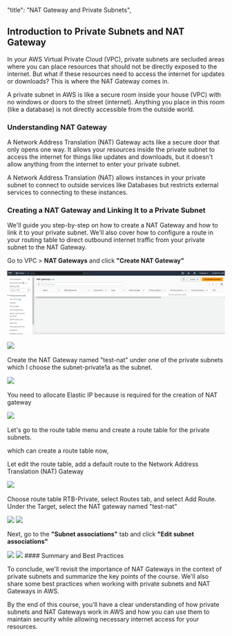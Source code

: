 "title": "NAT Gateway and Private Subnets",

## Introduction to Private Subnets and NAT Gateway

In your AWS Virtual Private Cloud (VPC), private subnets are secluded areas where you can place resources that should not be directly exposed to the internet. But what if these resources need to access the internet for updates or downloads? This is where the NAT Gateway comes in.

A private subnet in AWS is like a secure room inside your house (VPC) with no windows or doors to the street (internet). Anything you place in this room (like a database) is not directly accessible from the outside world.

### Understanding NAT Gateway

A Network Address Translation (NAT) Gateway acts like a secure door that only opens one way. It allows your resources inside the private subnet to access the internet for things like updates and downloads, but it doesn't allow anything from the internet to enter your private subnet.

A Network Address Translation (NAT) allows instances in your private subnet to connect to outside services like Databases but restricts external services to connecting to these instances.

###  Creating a NAT Gateway and Linking It to a Private Subnet

We'll guide you step-by-step on how to create a NAT Gateway and how to link it to your private subnet. We'll also cover how to configure a route in your routing table to direct outbound internet traffic from your private subnet to the NAT Gateway.

Go to VPC > **NAT Gateways** and click **"Create NAT Gateway"**

![Alt text](images/NATgateway.png)

<img src=https://darey-io-nonprod-pbl-projects.s3.eu-west-2.amazonaws.com/practices/aws-networking-implementation/NATgateway.png >

Create the NAT Gateway named "test-nat" under one of the private subnets which I choose the subnet-private1a as the subnet.


<img src=https://darey-io-nonprod-pbl-projects.s3.eu-west-2.amazonaws.com/practices/aws-networking-implementation/createnat.png >

You need to allocate Elastic IP because is required for the creation of NAT gateway


<img src=https://darey-io-nonprod-pbl-projects.s3.eu-west-2.amazonaws.com/practices/aws-networking-implementation/elasticip.png >

Let's go to the route table menu and create a route table for the private subnets.

which can create a route table now,

Let edit the route table, add a default route to the Network Address Translation (NAT) Gateway

<img src=https://darey-io-nonprod-pbl-projects.s3.eu-west-2.amazonaws.com/practices/aws-networking-implementation/privatertb-edit.png >

Choose route table RTB-Private, select Routes tab, and select Add Route. Under the Target, select the NAT gateway named "test-nat"


<img src=https://darey-io-nonprod-pbl-projects.s3.eu-west-2.amazonaws.com/practices/aws-networking-implementation/select-nat.png >



<img src=https://darey-io-nonprod-pbl-projects.s3.eu-west-2.amazonaws.com/practices/aws-networking-implementation/test-nat.png >


Next, go to the **"Subnet associations"** tab and click **"Edit subnet associations"**


<img src=https://darey-io-nonprod-pbl-projects.s3.eu-west-2.amazonaws.com/practices/aws-networking-implementation/subutprivate1.png >



<img src=https://darey-io-nonprod-pbl-projects.s3.eu-west-2.amazonaws.com/practices/aws-networking-implementation/rtball.png >
#### Summary and Best Practices

To conclude, we'll revisit the importance of NAT Gateways in the context of private subnets and summarize the key points of the course. We'll also share some best practices when working with private subnets and NAT Gateways in AWS.

By the end of this course, you'll have a clear understanding of how private subnets and NAT Gateways work in AWS and how you can use them to maintain security while allowing necessary internet access for your resources.
















